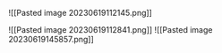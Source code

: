 ![[Pasted image 20230619112145.png]]





![[Pasted image 20230619112841.png]]
![[Pasted image 20230619145857.png]]










